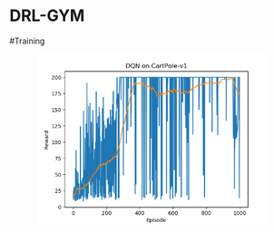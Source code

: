 # DRL-GYM

#Training 

<p align="center">
    <img width=80% src="https://github.com/AtmAbdelkader/DRL-gym/blob/main/training.png">
</p>
